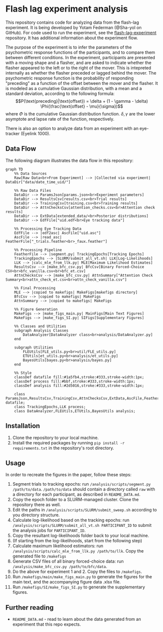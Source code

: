 # Flash lag experiment analysis
This repository contains code for analyzing data from the flash-lag experiment.
It is being developed by Yotam Federman (@Sha-yol on GitHub).
For code used to run the experiment, see the [flash-lag-experiment](https://github.com/ComDePri/fle-experiment) repository.
It has additional information about the experiment flow.

The purpose of the experiment is to infer the parameters of the psychometric response functions of the participants,
and to compare them between different conditions. In the experiment, participants are presented with a moving shape
and a flasher, and are asked to indicate whether the flasher appeared to the left or to the right of the mover. 
This is intepreted internally as whether the flasher preceded or lagged behind the mover. The psychometric response 
function is the probability of responding "preceding" as a function of the offset between the mover and the flasher.
It is modeled as a cumulative Gaussian distribution, with a mean and a standard deviation, according to the following
formula:
$$P(\text{preceding}|\text{offset}) = \delta + (1 - \gamma - \delta) \Phi(\frac{\text{offset} - \mu}{\sigma})$$
where $\Phi$ is the cumulative Gaussian distribution function. $\delta, \gamma$ are the lower asymptote and lapse
rate of the function, respectively.

There is also an option to analyze data from an experiment with an eye-tracker (Eyelink 1000).

## Data Flow
The following diagram illustrates the data flow in this repository:

```mermaid
graph TD
    %% Data Sources
    Raw[Raw Data<br>From Experiment] --> |Collected via experiment| DataDir["data/date_time_uid/"]
    
    %% Raw Data Files
    DataDir --> ParamsJson[params.json<br>Experiment parameters]
    DataDir --> ResultsCsv[results.csv<br>Trial results]
    DataDir --> TrainingCsv[training.csv<br>Training results]
    DataDir --> AttnChecksCsv[attention_checks.csv<br>Attention check results]
    DataDir --> ExtData[extended_data/<br>Posterior distributions]
    DataDir --> EdfFile["uid.edf<br>Eye tracking data"]
    
    %% Processing Eye Tracking Data
    EdfFile --> |edf2asc| AscFile["uid.asc"]
    AscFile --> |read_asc| FeatherFile["_trials.feather<br>_faux.feather"]
    
    %% Processing Pipeline
    FeatherFile --> |segment.py| TrackingEpochs[Tracking Epochs]
    TrackingEpochs --> |SLURM/submit_all_vt.sh| LLK[Log-Likelihoods]
    LLK --> |calc_mle_from_llk.py| MLE[Maximum Likelihood Estimates]
    ResultsCsv --> |make_bfc_csv.py| BfcCsv[Binary Forced-Choice CSV<br>bfc_vanilla.csv<br>bfc_et.csv]
    AttnChecksCsv --> |make_bfc_csv.py| AttnSummary["Attention Check Summary<br>attn_check_et.csv<br>attn_check_vanilla.csv"]
    
    %% Final Processing
    MLE --> |copied to makefigs| MakeFigs[makefigs directory]
    BfcCsv --> |copied to makefigs| MakeFigs
    AttnSummary --> |copied to makefigs| MakeFigs
    
    %% Figure Generation
    MakeFigs --> |make_figs_main.py| MainFigs[Main Text Figures]
    MakeFigs --> |make_figs_SI.py| SIFigs[Supplementary Figures]
    
    %% Classes and Utilities
    subgraph Analysis Classes
        DataAnalyzer[DataAnalyzer class<br>analysis/DataAnalyzer.py]
    end
    
    subgraph Utilities
        FLEUtils[FLE_utils.py<br>util/FLE_utils.py]
        ETUtils[et_utils.py<br>analysis/et_utils.py]
        BayesUtils[bayes.py<br>analysis/bayes.py]
    end
    
    %% Style
    classDef datafile fill:#1a5fb4,stroke:#333,stroke-width:1px;
    classDef process fill:#bbf,stroke:#333,stroke-width:1px;
    classDef analysis fill:#2d5016,stroke:#333,stroke-width:1px;
    
    class ParamsJson,ResultsCsv,TrainingCsv,AttnChecksCsv,ExtData,AscFile,FeatherFile,BfcCsv,MLE,AttnSummary datafile;
    class TrackingEpochs,LLK process;
    class DataAnalyzer,FLEUtils,ETUtils,BayesUtils analysis;
```

## Installation
1. Clone the repository to your local machine.
2. Install the required packages by running `pip install -r requirements.txt` in the repository's root directory.

## Usage
In order to recreate the figures in the paper, follow these steps:
1. Segment trials to tracking epochs: run `/analysis/scripts/segment.py /path/to/data`. `/path/to/data` should contain a directory called `raw` with a directory for each participant, as described in `README_DATA.md`.
2. Copy the epoch folder to a SLURM-managed cluster. Clone the repository there as well.
3. Edit the paths in `/analysis/scripts/SLURM/submit_sweep.sh` according to you directory structure.
4. Calculate log-likelihood based on the tracking epochs: run `/analysis/scripts/SLURM/submit_all_vt.sh PARTICIPANT_ID` to submit the analysis jobs for `PARTICIPANT_ID`.
5. Copy the resultant log-likelihoods folder back to your local machine.
6. (If starting from the log-likelihoods, start from the following step)
7. Calculate maximum likelihood estimators: run `/analysis/scripts/calc_mle_from_llk.py /path/to/llk`. Copy the generated file to `/makefigs` 
8. Generate CSV files of all binary forced-choice data: run `/analysis/make_bfc_csv.py /path/to/bfc/data`.
9. Do the above for experiment 1 and 2. Copy the files to `/makefigs`.
10. Run `/makefigs/main/make_figs_main.py` to generate the figures for the main text, and the accompanying figure data .xlsx file.
11. Run `/makefigs/SI/make_figs_SI.py` to generate the supplementary figures.

## Further reading
- `README_DATA.md` - read to learn about the data generated from an experiment that this repo expects.
